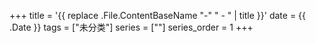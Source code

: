 +++
title = '{{ replace .File.ContentBaseName "-" " - " | title }}'
date = {{ .Date }}
tags = ["未分类"]
series = [""]
series_order = 1
+++

